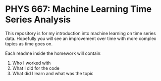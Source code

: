 # PHYS 667: Machine Learning Time Series Analysis
This repository is for my introduction into machine learning on time series data. Hopefully you will see an improvement over time with more complex topics as time goes on.

Each readme inside the homework will contain:
1. Who I worked with
2. What I did for the code
3. What did I learn and what was the topic
